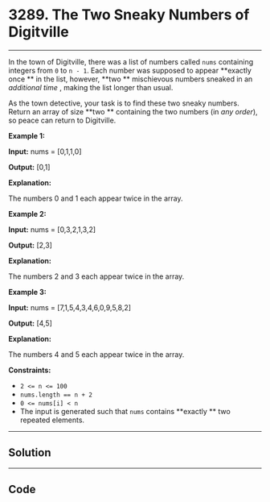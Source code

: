 # 3289. The Two Sneaky Numbers of Digitville

---

In the town of Digitville, there was a list of numbers called `nums` containing integers from `0` to `n - 1`. Each number was supposed to appear **exactly once ** in the list, however, **two ** mischievous numbers sneaked in an _additional time_ , making the list longer than usual.

As the town detective, your task is to find these two sneaky numbers. Return an array of size **two ** containing the two numbers (in _any order_), so peace can return to Digitville.

 

**Example 1:**

**Input:** nums = [0,1,1,0]

**Output:** [0,1]

**Explanation:**

The numbers 0 and 1 each appear twice in the array.

**Example 2:**

**Input:** nums = [0,3,2,1,3,2]

**Output:** [2,3]

**Explanation:**

The numbers 2 and 3 each appear twice in the array.

**Example 3:**

**Input:** nums = [7,1,5,4,3,4,6,0,9,5,8,2]

**Output:** [4,5]

**Explanation:**

The numbers 4 and 5 each appear twice in the array.

 

**Constraints:**

  * `2 <= n <= 100`
  * `nums.length == n + 2`
  * `0 <= nums[i] < n`
  * The input is generated such that `nums` contains **exactly ** two repeated elements.

---

## Solution



---

## Code
```python


```